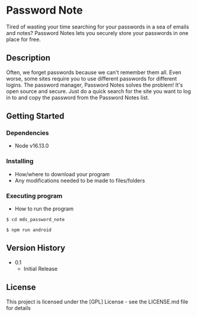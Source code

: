 # Password Note

Tired of wasting your time searching for your passwords in a sea of emails and notes? Password Notes lets you securely store your passwords in one place for free.

## Description

Often, we forget passwords because we can't remember them all. Even worse, some sites require you to use different passwords for different logins. The password manager, Password Notes solves the problem! It's open source and secure. Just do a quick search for the site you want to log in to and copy the password from the Password Notes list.

## Getting Started

### Dependencies

* Node v16.13.0

### Installing

* How/where to download your program
* Any modifications needed to be made to files/folders

### Executing program

* How to run the program

```
$ cd mds_password_note
```
```
$ npm run android
```

## Version History


* 0.1
    * Initial Release

## License

This project is licensed under the [GPL] License - see the LICENSE.md file for details
